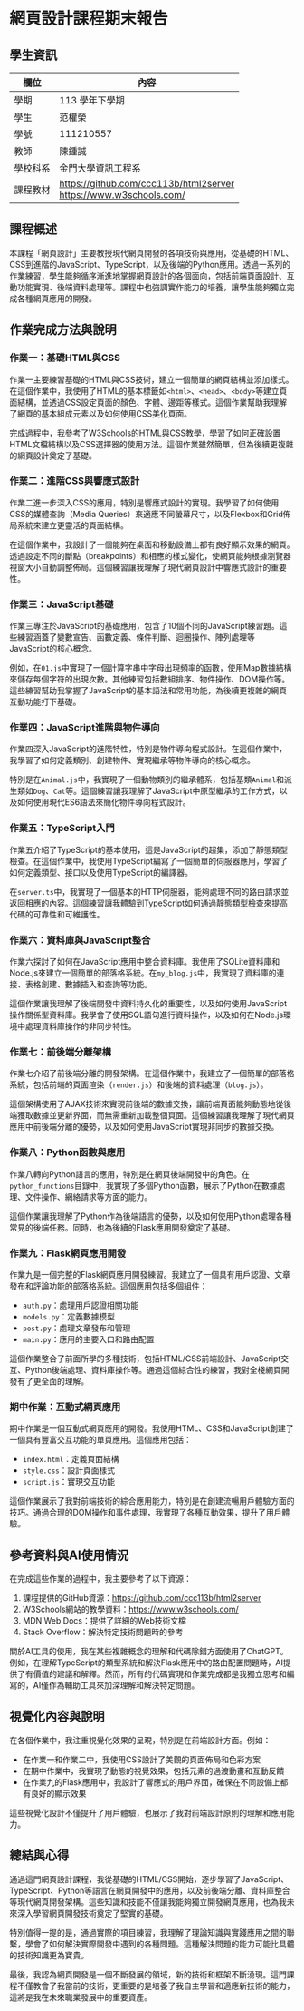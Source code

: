 # 網頁設計課程期末報告

## 學生資訊

| 欄位 | 內容 |
| ---- | ---- |
| 學期 | 113 學年下學期 |
| 學生 | 范權榮 |
| 學號 | 111210557 |
| 教師 | 陳鍾誠 |
| 學校科系 | 金門大學資訊工程系 |
| 課程教材 | https://github.com/ccc113b/html2server <br> https://www.w3schools.com/ |

## 課程概述

本課程「網頁設計」主要教授現代網頁開發的各項技術與應用，從基礎的HTML、CSS到進階的JavaScript、TypeScript，以及後端的Python應用。透過一系列的作業練習，學生能夠循序漸進地掌握網頁設計的各個面向，包括前端頁面設計、互動功能實現、後端資料處理等。課程中也強調實作能力的培養，讓學生能夠獨立完成各種網頁應用的開發。

## 作業完成方法與說明

### 作業一：基礎HTML與CSS

作業一主要練習基礎的HTML與CSS技術，建立一個簡單的網頁結構並添加樣式。在這個作業中，我使用了HTML的基本標籤如`<html>`、`<head>`、`<body>`等建立頁面結構，並透過CSS設定頁面的顏色、字體、邊距等樣式。這個作業幫助我理解了網頁的基本組成元素以及如何使用CSS美化頁面。

完成過程中，我參考了W3Schools的HTML與CSS教學，學習了如何正確設置HTML文檔結構以及CSS選擇器的使用方法。這個作業雖然簡單，但為後續更複雜的網頁設計奠定了基礎。

### 作業二：進階CSS與響應式設計

作業二進一步深入CSS的應用，特別是響應式設計的實現。我學習了如何使用CSS的媒體查詢（Media Queries）來適應不同螢幕尺寸，以及Flexbox和Grid佈局系統來建立更靈活的頁面結構。

在這個作業中，我設計了一個能夠在桌面和移動設備上都有良好顯示效果的網頁。透過設定不同的斷點（breakpoints）和相應的樣式變化，使網頁能夠根據瀏覽器視窗大小自動調整佈局。這個練習讓我理解了現代網頁設計中響應式設計的重要性。

### 作業三：JavaScript基礎

作業三專注於JavaScript的基礎應用，包含了10個不同的JavaScript練習題。這些練習涵蓋了變數宣告、函數定義、條件判斷、迴圈操作、陣列處理等JavaScript的核心概念。

例如，在`01.js`中實現了一個計算字串中字母出現頻率的函數，使用Map數據結構來儲存每個字符的出現次數。其他練習包括數組排序、物件操作、DOM操作等。這些練習幫助我掌握了JavaScript的基本語法和常用功能，為後續更複雜的網頁互動功能打下基礎。

### 作業四：JavaScript進階與物件導向

作業四深入JavaScript的進階特性，特別是物件導向程式設計。在這個作業中，我學習了如何定義類別、創建物件、實現繼承等物件導向的核心概念。

特別是在`Animal.js`中，我實現了一個動物類別的繼承體系，包括基類`Animal`和派生類如`Dog`、`Cat`等。這個練習讓我理解了JavaScript中原型繼承的工作方式，以及如何使用現代ES6語法來簡化物件導向程式設計。

### 作業五：TypeScript入門

作業五介紹了TypeScript的基本使用，這是JavaScript的超集，添加了靜態類型檢查。在這個作業中，我使用TypeScript編寫了一個簡單的伺服器應用，學習了如何定義類型、接口以及使用TypeScript的編譯器。

在`server.ts`中，我實現了一個基本的HTTP伺服器，能夠處理不同的路由請求並返回相應的內容。這個練習讓我體驗到TypeScript如何通過靜態類型檢查來提高代碼的可靠性和可維護性。

### 作業六：資料庫與JavaScript整合

作業六探討了如何在JavaScript應用中整合資料庫。我使用了SQLite資料庫和Node.js來建立一個簡單的部落格系統。在`my_blog.js`中，我實現了資料庫的連接、表格創建、數據插入和查詢等功能。

這個作業讓我理解了後端開發中資料持久化的重要性，以及如何使用JavaScript操作關係型資料庫。我學會了使用SQL語句進行資料操作，以及如何在Node.js環境中處理資料庫操作的非同步特性。

### 作業七：前後端分離架構

作業七介紹了前後端分離的開發架構。在這個作業中，我建立了一個簡單的部落格系統，包括前端的頁面渲染（`render.js`）和後端的資料處理（`blog.js`）。

這個架構使用了AJAX技術來實現前後端的數據交換，讓前端頁面能夠動態地從後端獲取數據並更新界面，而無需重新加載整個頁面。這個練習讓我理解了現代網頁應用中前後端分離的優勢，以及如何使用JavaScript實現非同步的數據交換。

### 作業八：Python函數與應用

作業八轉向Python語言的應用，特別是在網頁後端開發中的角色。在`python_functions`目錄中，我實現了多個Python函數，展示了Python在數據處理、文件操作、網絡請求等方面的能力。

這個作業讓我理解了Python作為後端語言的優勢，以及如何使用Python處理各種常見的後端任務。同時，也為後續的Flask應用開發奠定了基礎。

### 作業九：Flask網頁應用開發

作業九是一個完整的Flask網頁應用開發練習。我建立了一個具有用戶認證、文章發布和評論功能的部落格系統。這個應用包括多個組件：

- `auth.py`：處理用戶認證相關功能
- `models.py`：定義數據模型
- `post.py`：處理文章發布和管理
- `main.py`：應用的主要入口和路由配置

這個作業整合了前面所學的多種技術，包括HTML/CSS前端設計、JavaScript交互、Python後端處理、資料庫操作等。通過這個綜合性的練習，我對全棧網頁開發有了更全面的理解。

### 期中作業：互動式網頁應用

期中作業是一個互動式網頁應用的開發。我使用HTML、CSS和JavaScript創建了一個具有豐富交互功能的單頁應用。這個應用包括：

- `index.html`：定義頁面結構
- `style.css`：設計頁面樣式
- `script.js`：實現交互功能

這個作業展示了我對前端技術的綜合應用能力，特別是在創建流暢用戶體驗方面的技巧。通過合理的DOM操作和事件處理，我實現了各種互動效果，提升了用戶體驗。

## 參考資料與AI使用情況

在完成這些作業的過程中，我主要參考了以下資源：

1. 課程提供的GitHub資源：https://github.com/ccc113b/html2server
2. W3Schools網站的教學資料：https://www.w3schools.com/
3. MDN Web Docs：提供了詳細的Web技術文檔
4. Stack Overflow：解決特定技術問題時的參考

關於AI工具的使用，我在某些複雜概念的理解和代碼除錯方面使用了ChatGPT。例如，在理解TypeScript的類型系統和解決Flask應用中的路由配置問題時，AI提供了有價值的建議和解釋。然而，所有的代碼實現和作業完成都是我獨立思考和編寫的，AI僅作為輔助工具來加深理解和解決特定問題。

## 視覺化內容與說明

在各個作業中，我注重視覺化效果的呈現，特別是在前端設計方面。例如：

- 在作業一和作業二中，我使用CSS設計了美觀的頁面佈局和色彩方案
- 在期中作業中，我實現了動態的視覺效果，包括元素的過渡動畫和互動反饋
- 在作業九的Flask應用中，我設計了響應式的用戶界面，確保在不同設備上都有良好的顯示效果

這些視覺化設計不僅提升了用戶體驗，也展示了我對前端設計原則的理解和應用能力。


## 總結與心得

通過這門網頁設計課程，我從基礎的HTML/CSS開始，逐步學習了JavaScript、TypeScript、Python等語言在網頁開發中的應用，以及前後端分離、資料庫整合等現代網頁開發架構。這些知識和技能不僅讓我能夠獨立開發網頁應用，也為我未來深入學習網頁開發技術奠定了堅實的基礎。

特別值得一提的是，通過實際的項目練習，我理解了理論知識與實踐應用之間的聯繫，學會了如何解決實際開發中遇到的各種問題。這種解決問題的能力可能比具體的技術知識更為寶貴。

最後，我認為網頁開發是一個不斷發展的領域，新的技術和框架不斷湧現。這門課程不僅教會了我當前的技術，更重要的是培養了我自主學習和適應新技術的能力，這將是我在未來職業發展中的重要資產。
